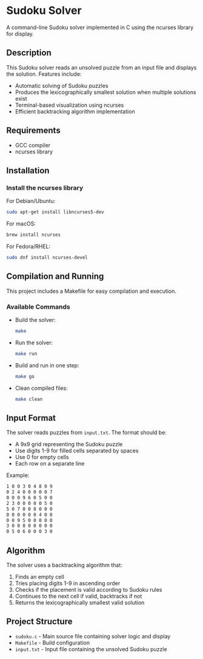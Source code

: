 # Sudoku Solver

A command-line Sudoku solver implemented in C using the ncurses library for display.

## Description

This Sudoku solver reads an unsolved puzzle from an input file and displays the solution. Features include:

- Automatic solving of Sudoku puzzles
- Produces the lexicographically smallest solution when multiple solutions exist
- Terminal-based visualization using ncurses
- Efficient backtracking algorithm implementation

## Requirements

- GCC compiler
- ncurses library

## Installation

### Install the ncurses library

For Debian/Ubuntu:

```bash
sudo apt-get install libncurses5-dev
```

For macOS:

```bash
brew install ncurses
```

For Fedora/RHEL:

```bash
sudo dnf install ncurses-devel
```

## Compilation and Running

This project includes a Makefile for easy compilation and execution.

### Available Commands

- Build the solver:
  
  ```bash
  make
  ```

- Run the solver:
  
  ```bash
  make run
  ```

- Build and run in one step:
  
  ```bash
  make go
  ```

- Clean compiled files:
  
  ```bash
  make clean
  ```

## Input Format

The solver reads puzzles from `input.txt`. The format should be:

- A 9x9 grid representing the Sudoku puzzle
- Use digits 1-9 for filled cells separated by spaces
- Use 0 for empty cells
- Each row on a separate line

Example:

```txt
1 0 0 3 0 4 8 0 9
0 2 4 0 0 0 0 0 7
0 0 0 9 6 0 5 0 0
2 3 0 0 0 0 0 5 0
5 0 7 0 0 8 0 0 0
0 0 0 0 0 0 4 0 0
0 0 9 5 0 0 0 0 0
3 0 0 8 0 0 0 0 0
0 5 0 6 0 0 0 3 0
```

## Algorithm

The solver uses a backtracking algorithm that:

1. Finds an empty cell
2. Tries placing digits 1-9 in ascending order
3. Checks if the placement is valid according to Sudoku rules
4. Continues to the next cell if valid, backtracks if not
5. Returns the lexicographically smallest valid solution

## Project Structure

- `sudoku.c` - Main source file containing solver logic and display
- `Makefile` - Build configuration
- `input.txt` - Input file containing the unsolved Sudoku puzzle
